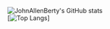 ![JohnAllenBerty's GitHub stats](https://github-readme-stats.vercel.app/api?username=JohnAllenBerty&show_icons=true&theme=cobalt)<br>
[![Top Langs](https://github-readme-stats.vercel.app/api/top-langs/?username=JohnAllenBerty)]
